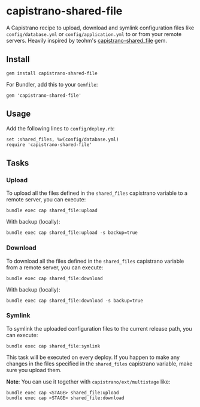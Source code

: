 # capistrano-shared-file
A Capistrano recipe to upload, download and symlink configuration files like `config/database.yml` or `config/application.yml` to or from your remote servers. Heavily inspired by teohm's [capistrano-shared_file](https://github.com/teohm/capistrano-shared_file) gem.

## Install

    gem install capistrano-shared-file

For Bundler, add this to your `Gemfile`:

    gem 'capistrano-shared-file'

## Usage

Add the following lines to `config/deploy.rb`:

    set :shared_files, %w(config/database.yml)
    require 'capistrano-shared-file'

## Tasks

### Upload

To upload all the files defined in the `shared_files` capistrano variable to a remote server, you can execute:

    bundle exec cap shared_file:upload

With backup (locally):

    bundle exec cap shared_file:upload -s backup=true

### Download

To download all the files defined in the `shared_files` capistrano variable from a remote server, you can execute:

    bundle exec cap shared_file:download

With backup (locally):

    bundle exec cap shared_file:download -s backup=true
    
### Symlink

To symlink the uploaded configuration files to the current release path, you can execute:

    bundle exec cap shared_file:symlink
    
This task will be executed on every deploy. If you happen to make any changes in the files specified in the `shared_files` capistrano variable, make sure you upload them.

**Note**: You can use it together with `capistrano/ext/multistage` like:

    bundle exec cap <STAGE> shared_file:upload
    bundle exec cap <STAGE> shared_file:download
